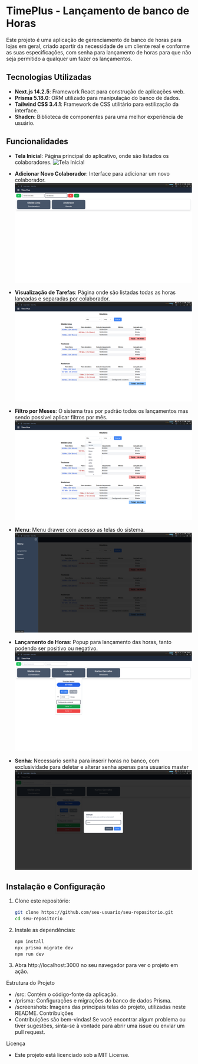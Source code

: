# TimePlus - Lançamento de banco de Horas

Este projeto é uma aplicação de gerenciamento de banco de horas para lojas em geral, criado apartir da necessidade de um cliente real e conforme as suas especificações, com senha para lançamento de horas para que não seja permitido a qualquer um fazer os lançamentos.

## Tecnologias Utilizadas

- **Next.js 14.2.5**: Framework React para construção de aplicações web.
- **Prisma 5.18.0**: ORM utilizado para manipulação do banco de dados.
- **Tailwind CSS 3.4.1**: Framework de CSS utilitário para estilização da interface.
- **Shadcn**: Biblioteca de componentes para uma melhor experiência de usuário.

## Funcionalidades

- **Tela Inicial**: Página principal do aplicativo, onde são listados os colaboradores.
  ![Tela Inicial](./screenshots/lançamentos.png)

- **Adicionar Novo Colaborador**: Interface para adicionar um novo colaborador.
  ![Nova Tarefa](./screenshots/add-colaborador.png)

- **Visualização de Tarefas**: Página onde são listadas todas as horas lançadas e separadas por colaborador.
  ![Tarefas](./screenshots/relatorio.png)

- **Filtro por Meses**: O sistema tras por padrão todos os lançamentos mas sendo possivel aplicar filtros por mês.
  ![Departamentos](./screenshots/filtro-relatorio.png)

- **Menu**: Menu drawer com acesso as telas do sistema.
  ![Edição de tarefa](./screenshots/menu.png)

- **Lançamento de Horas**: Popup para lançamento das horas, tanto podendo ser positivo ou negativo.
  ![Relatório](./screenshots/lancamento-horas.png)

- **Senha**: Necessario senha para inserir horas no banco, com exclusividade para deletar e alterar senha apenas para usuarios master
  ![Aviso](./screenshots/senha-confirm.png)

## Instalação e Configuração

1. Clone este repositório:
   ```bash
   git clone https://github.com/seu-usuario/seu-repositorio.git
   cd seu-repositorio

2. Instale as dependências:
   ```bash
   npm install
   npx prisma migrate dev
   npm run dev

3. Abra http://localhost:3000 no seu navegador para ver o projeto em ação.

Estrutura do Projeto
- /src: Contém o código-fonte da aplicação.
- /prisma: Configurações e migrações do banco de dados Prisma.
- /screenshots: Imagens das principais telas do projeto, utilizadas neste README.
Contribuições
- Contribuições são bem-vindas! Se você encontrar algum problema ou tiver sugestões, sinta-se à vontade para abrir uma issue ou enviar um pull request.

Licença
- Este projeto está licenciado sob a MIT License.

